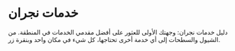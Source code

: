# خدمات نجران
دليل خدمات نجران: وجهتك الأولى للعثور على أفضل مقدمي الخدمات في المنطقة. من الشيول والسطحات إلى أي خدمة أخرى تحتاجها، كل شيء في مكان واحد وبنقرة زر.
